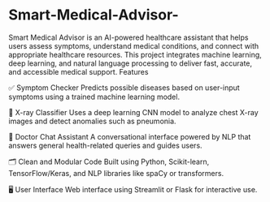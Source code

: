 # Smart-Medical-Advisor-
Smart Medical Advisor is an AI-powered healthcare assistant that helps users assess symptoms, understand medical conditions, and connect with appropriate healthcare resources. This project integrates machine learning, deep learning, and natural language processing to deliver fast, accurate, and accessible medical support. 
Features 

✅ Symptom Checker
Predicts possible diseases based on user-input symptoms using a trained machine learning model.

🧠 X-ray Classifier
Uses a deep learning CNN model to analyze chest X-ray images and detect anomalies such as pneumonia.

💬 Doctor Chat Assistant
A conversational interface powered by NLP that answers general health-related queries and guides users.

🗂️ Clean and Modular Code
Built using Python, Scikit-learn, TensorFlow/Keras, and NLP libraries like spaCy or transformers.

🖥️ User Interface 
Web interface using Streamlit or Flask for interactive use.
